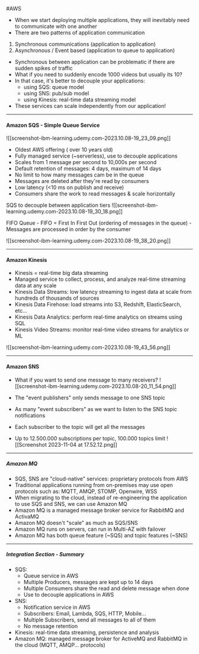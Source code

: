 #AWS

- When we start deploying multiple applications, they will inevitably need to communicate with one another
- There are two patterns of application communication
1. Synchronous communications (application to application)
2. Asynchronous / Event based (application to queue to application)

- Synchronous between application can be problematic if there are sudden spikes of traffic
- What if you need to suddenly encode 1000 videos but usually its 10?
- In that case, it's better to decouple your applications:
	- using SQS: queue model
	- using SNS: pub/sub model
	- using Kinesis: real-time data streaming model
- These services can scale independently from our application!

---

#### Amazon SQS - Simple Queue Service

![[screenshot-ibm-learning.udemy.com-2023.10.08-19_23_09.png]]

- Oldest AWS offering ( over 10 years old)
- Fully managed service (~serverless), use to decouple applications
- Scales from 1 message per second to 10,000s per second
- Default retention of messages: 4 days, maximum of 14 days
- No limit to how many messages cam be in the queue
- Messages are deleted after they're read by consumers
- Low latency (<10 ms on publish and receive)
- Consumers share the work to read messages & scale horizontally

SQS to decouple between application tiers
![[screenshot-ibm-learning.udemy.com-2023.10.08-19_30_18.png]]

FIFO Queue 
	- FIFO = First In First Out (ordering of messages in the queue)
	- Messages are processed in order by the consumer

![[screenshot-ibm-learning.udemy.com-2023.10.08-19_38_20.png]]

---

#### Amazon Kinesis

- Kinesis = real-time big data streaming
- Managed service to collect, process, and analyze real-time streaming data at any scale
- Kinesis Data Streams: low latency streaming to ingest data at scale from hundreds of thousands of sources
- Kinesis Data Firehose: load streams into S3, Redshift, ElasticSearch, etc...
- Kinesis Data Analytics: perform real-time analytics on streams using SQL
- Kinesis Video Streams: monitor real-time video streams for analytics or ML

![[screenshot-ibm-learning.udemy.com-2023.10.08-19_43_56.png]]

---

#### Amazon SNS
- What if you want to send one message to many receivers?
![[screenshot-ibm-learning.udemy.com-2023.10.08-20_11_54.png]]

- The "event publishers" only sends message to one SNS topic
- As many "event subscribers" as we want to listen to the SNS topic notifications
- Each subscriber to the topic will get all the messages
- Up to 12.500.000 subscriptions per topic, 100.000 topics limit
![[Screenshot 2023-11-04 at 17.52.12.png]]

---

##### Amazon MQ
- SQS, SNS are "cloud-native" services: proprietary protocols from AWS
- Traditional applications running from on-premises may use open protocols such as: MQTT, AMQP, STOMP, Openwire, WSS
- When migrating to the cloud, instead of re-engineering the application to use SQS and SNS, we can use Amazon MQ
- Amazon MQ is a managed message broker service for RabbitMQ and ActivaMQ
- Amazon MQ doesn't "scale" as much as SQS/SNS
- Amazon MQ runs on servers, can run in Multi-AZ with failover
- Amazon MQ has both queue feature (~SQS) and topic features (~SNS)

---

##### Integration Section - Summary
- SQS:
	- Queue service in AWS
	- Multiple Producers, messages are kept up to 14 days
	- Multiple Consumers share the read and delete message when done
	- Use to decouple applications in AWS
- SNS:
	- Notification service in AWS
	- Subscribers: Email, Lambda, SQS, HTTP, Mobile...
	- Multiple Subscribers, send all messages to all of them
	- No message retention
- Kinesis: real-time data streaming, persistence and analysis
- Amazon MQ: managed message broker for ActiveMQ and RabbitMQ in the cloud (MQTT, AMQP... protocols)